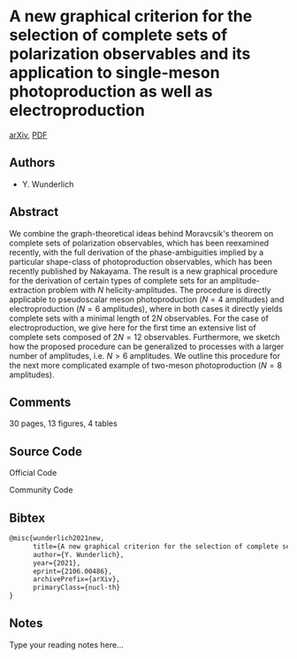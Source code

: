 
# A new graphical criterion for the selection of complete sets of polarization observables and its application to single-meson photoproduction as well as electroproduction

[arXiv](https://arxiv.org/abs/2106.0486), [PDF](https://arxiv.org/pdf/2106.0486.pdf)

## Authors

- Y. Wunderlich

## Abstract

We combine the graph-theoretical ideas behind Moravcsik's theorem on complete sets of polarization observables, which has been reexamined recently, with the full derivation of the phase-ambiguities implied by a particular shape-class of photoproduction observables, which has been recently published by Nakayama. The result is a new graphical procedure for the derivation of certain types of complete sets for an amplitude-extraction problem with $N$ helicity-amplitudes. The procedure is directly applicable to pseudoscalar meson photoproduction ($N = 4$ amplitudes) and electroproduction ($N = 6$ amplitudes), where in both cases it directly yields complete sets with a minimal length of $2 N$ observables. For the case of electroproduction, we give here for the first time an extensive list of complete sets composed of $2 N = 12$ observables. Furthermore, we sketch how the proposed procedure can be generalized to processes with a larger number of amplitudes, i.e. $N > 6$ amplitudes. We outline this procedure for the next more complicated example of two-meson photoproduction ($N = 8$ amplitudes).

## Comments

30 pages, 13 figures, 4 tables

## Source Code

Official Code



Community Code



## Bibtex

```tex
@misc{wunderlich2021new,
      title={A new graphical criterion for the selection of complete sets of polarization observables and its application to single-meson photoproduction as well as electroproduction}, 
      author={Y. Wunderlich},
      year={2021},
      eprint={2106.00486},
      archivePrefix={arXiv},
      primaryClass={nucl-th}
}
```

## Notes

Type your reading notes here...

